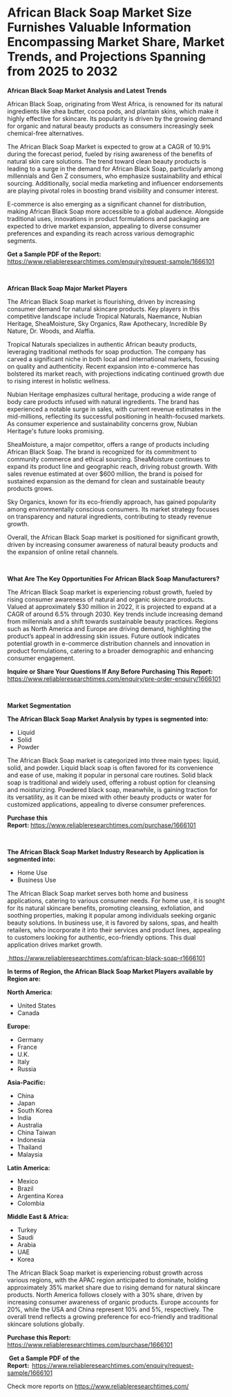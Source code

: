 <p><h1>African Black Soap Market Size Furnishes Valuable Information Encompassing Market Share, Market Trends, and Projections Spanning from 2025 to 2032</h1></p><p><strong>African Black Soap Market Analysis and Latest Trends</strong></p>
<p><p>African Black Soap, originating from West Africa, is renowned for its natural ingredients like shea butter, cocoa pods, and plantain skins, which make it highly effective for skincare. Its popularity is driven by the growing demand for organic and natural beauty products as consumers increasingly seek chemical-free alternatives.</p><p>The African Black Soap Market is expected to grow at a CAGR of 10.9% during the forecast period, fueled by rising awareness of the benefits of natural skin care solutions. The trend toward clean beauty products is leading to a surge in the demand for African Black Soap, particularly among millennials and Gen Z consumers, who emphasize sustainability and ethical sourcing. Additionally, social media marketing and influencer endorsements are playing pivotal roles in boosting brand visibility and consumer interest.</p><p>E-commerce is also emerging as a significant channel for distribution, making African Black Soap more accessible to a global audience. Alongside traditional uses, innovations in product formulations and packaging are expected to drive market expansion, appealing to diverse consumer preferences and expanding its reach across various demographic segments.</p></p>
<p><strong>Get a Sample PDF of the Report:&nbsp;</strong> <a href="https://www.reliableresearchtimes.com/enquiry/request-sample/1666101?utm_campaign=3087&utm_medium=2&utm_source=Github&utm_content=ia&utm_term=06032025&utm_id=african-black-soap">https://www.reliableresearchtimes.com/enquiry/request-sample/1666101</a></p>
<p>&nbsp;</p>
<p><strong>African Black Soap Major Market Players</strong></p>
<p><p>The African Black Soap market is flourishing, driven by increasing consumer demand for natural skincare products. Key players in this competitive landscape include Tropical Naturals, Naemance, Nubian Heritage, SheaMoisture, Sky Organics, Raw Apothecary, Incredible By Nature, Dr. Woods, and Alaffia.</p><p>Tropical Naturals specializes in authentic African beauty products, leveraging traditional methods for soap production. The company has carved a significant niche in both local and international markets, focusing on quality and authenticity. Recent expansion into e-commerce has bolstered its market reach, with projections indicating continued growth due to rising interest in holistic wellness.</p><p>Nubian Heritage emphasizes cultural heritage, producing a wide range of body care products infused with natural ingredients. The brand has experienced a notable surge in sales, with current revenue estimates in the mid-millions, reflecting its successful positioning in health-focused markets. As consumer experience and sustainability concerns grow, Nubian Heritage's future looks promising.</p><p>SheaMoisture, a major competitor, offers a range of products including African Black Soap. The brand is recognized for its commitment to community commerce and ethical sourcing. SheaMoisture continues to expand its product line and geographic reach, driving robust growth. With sales revenue estimated at over $600 million, the brand is poised for sustained expansion as the demand for clean and sustainable beauty products grows.</p><p>Sky Organics, known for its eco-friendly approach, has gained popularity among environmentally conscious consumers. Its market strategy focuses on transparency and natural ingredients, contributing to steady revenue growth. </p><p>Overall, the African Black Soap market is positioned for significant growth, driven by increasing consumer awareness of natural beauty products and the expansion of online retail channels.</p></p>
<p>&nbsp;</p>
<p><strong>What Are The Key Opportunities For African Black Soap Manufacturers?</strong></p>
<p><p>The African Black Soap market is experiencing robust growth, fueled by rising consumer awareness of natural and organic skincare products. Valued at approximately $30 million in 2022, it is projected to expand at a CAGR of around 6.5% through 2030. Key trends include increasing demand from millennials and a shift towards sustainable beauty practices. Regions such as North America and Europe are driving demand, highlighting the product’s appeal in addressing skin issues. Future outlook indicates potential growth in e-commerce distribution channels and innovation in product formulations, catering to a broader demographic and enhancing consumer engagement.</p></p>
<p><strong>Inquire or Share Your Questions If Any Before Purchasing This Report:</strong> <a href="https://www.reliableresearchtimes.com/enquiry/pre-order-enquiry/1666101?utm_campaign=3087&utm_medium=2&utm_source=Github&utm_content=ia&utm_term=06032025&utm_id=african-black-soap">https://www.reliableresearchtimes.com/enquiry/pre-order-enquiry/1666101</a></p>
<p>&nbsp;</p>
<p><strong>Market Segmentation</strong></p>
<p><strong>The African Black Soap Market Analysis by types is segmented into:</strong></p>
<p><ul><li>Liquid</li><li>Solid</li><li>Powder</li></ul></p>
<p><p>The African Black Soap market is categorized into three main types: liquid, solid, and powder. Liquid black soap is often favored for its convenience and ease of use, making it popular in personal care routines. Solid black soap is traditional and widely used, offering a robust option for cleansing and moisturizing. Powdered black soap, meanwhile, is gaining traction for its versatility, as it can be mixed with other beauty products or water for customized applications, appealing to diverse consumer preferences.</p></p>
<p><strong>Purchase this Report:&nbsp;</strong><a href="https://www.reliableresearchtimes.com/purchase/1666101?utm_campaign=3087&utm_medium=2&utm_source=Github&utm_content=ia&utm_term=06032025&utm_id=african-black-soap">https://www.reliableresearchtimes.com/purchase/1666101</a></p>
<p>&nbsp;</p>
<p><strong>The African Black Soap Market Industry Research by Application is segmented into:</strong></p>
<p><ul><li>Home Use</li><li>Business Use</li></ul></p>
<p><p>The African Black Soap market serves both home and business applications, catering to various consumer needs. For home use, it is sought for its natural skincare benefits, promoting cleansing, exfoliation, and soothing properties, making it popular among individuals seeking organic beauty solutions. In business use, it is favored by salons, spas, and health retailers, who incorporate it into their services and product lines, appealing to customers looking for authentic, eco-friendly options. This dual application drives market growth.</p></p>
<p><a href="https://www.reliableresearchtimes.com/african-black-soap-r1666101?utm_campaign=3087&utm_medium=2&utm_source=Github&utm_content=ia&utm_term=06032025&utm_id=african-black-soap">&nbsp;https://www.reliableresearchtimes.com/african-black-soap-r1666101</a></p>
<p><strong>In terms of Region, the African Black Soap Market Players available by Region are:</strong></p>
<p>
    <p> <strong> North America: </strong>
        <ul>
            <li>United States</li>
            <li>Canada</li>
        </ul>
        </p> 
    <p> <strong> Europe: </strong>
        <ul>
            <li>Germany</li>
            <li>France</li>
            <li>U.K.</li>
            <li>Italy</li>
            <li>Russia</li>
        </ul>
        </p> 
    <p> <strong> Asia-Pacific: </strong>
        <ul>
            <li>China</li>
            <li>Japan</li>
            <li>South Korea</li>
            <li>India</li>
            <li>Australia</li>
            <li>China Taiwan</li>
            <li>Indonesia</li>
            <li>Thailand</li>
            <li>Malaysia</li>
        </ul>
        </p> 
    <p> <strong> Latin America: </strong>
        <ul>
            <li>Mexico</li>
            <li>Brazil</li>
            <li>Argentina Korea</li>
            <li>Colombia</li>
        </ul>
        </p> 
    <p> <strong> Middle East & Africa: </strong>
        <ul>
            <li>Turkey</li>
            <li>Saudi</li>
            <li>Arabia</li>
            <li>UAE</li>
            <li>Korea</li>
        </ul>
    </p>
    </p>
<p><p>The African Black Soap market is experiencing robust growth across various regions, with the APAC region anticipated to dominate, holding approximately 35% market share due to rising demand for natural skincare products. North America follows closely with a 30% share, driven by increasing consumer awareness of organic products. Europe accounts for 20%, while the USA and China represent 10% and 5%, respectively. The overall trend reflects a growing preference for eco-friendly and traditional skincare solutions globally.</p></p>
<p><strong>Purchase this Report: </strong><a href="https://www.reliableresearchtimes.com/purchase/1666101?utm_campaign=3087&utm_medium=2&utm_source=Github&utm_content=ia&utm_term=06032025&utm_id=african-black-soap">https://www.reliableresearchtimes.com/purchase/1666101</a></p>
<p>&nbsp;<strong>Get a Sample PDF of the Report:&nbsp;&nbsp;</strong><a href="https://www.reliableresearchtimes.com/enquiry/request-sample/1666101?utm_campaign=3087&utm_medium=2&utm_source=Github&utm_content=ia&utm_term=06032025&utm_id=african-black-soap">https://www.reliableresearchtimes.com/enquiry/request-sample/1666101</a></p>
<p><strong></strong></p>
<p>Check more reports on <a href="https://www.reliableresearchtimes.com/?utm_campaign=3087&utm_medium=2&utm_source=Github&utm_content=ia&utm_term=06032025&utm_id=african-black-soap">https://www.reliableresearchtimes.com/</a></p>